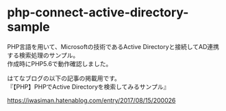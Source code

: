 # php-connect-active-directory-sample

PHP言語を用いて、Microsoftの技術であるActive Directoryと接続してAD連携する検索処理のサンプル。  
作成時にPHP5.6で動作確認しました。

はてなブログの以下の記事の掲載用です。  
『【PHP】PHPでActive Directoryを検索してみるサンプル』

https://iwasiman.hatenablog.com/entry/2017/08/15/200026